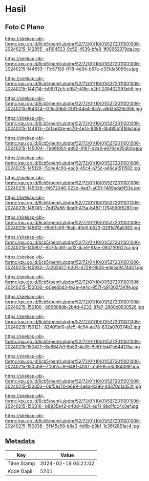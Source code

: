 # Hasil

## Foto C Plano

https://sirekap-obj-formc.kpu.go.id/6cb5/pemilu/pdpr/52/72/01/10/01/5272011001006-20240215-142855--e1194533-9c59-4539-bfe8-1f09652079da.jpg

https://sirekap-obj-formc.kpu.go.id/6cb5/pemilu/pdpr/52/72/01/10/01/5272011001006-20240215-144653--11c57130-ff78-4d34-b67e-c331de5096ca.jpg

https://sirekap-obj-formc.kpu.go.id/6cb5/pemilu/pdpr/52/72/01/10/01/5272011001006-20240215-144714--b967f2c5-b987-418e-b2bf-208402393eb9.jpg

https://sirekap-obj-formc.kpu.go.id/6cb5/pemilu/pdpr/52/72/01/10/01/5272011001006-20240215-164324--015c39b0-f391-44e4-8a7c-a9d2b826c09b.jpg

https://sirekap-obj-formc.kpu.go.id/6cb5/pemilu/pdpr/52/72/01/10/01/5272011001006-20240215-144813--2d1ae32e-ec70-4e7a-8389-4b485bf416bd.jpg

https://sirekap-obj-formc.kpu.go.id/6cb5/pemilu/pdpr/52/72/01/10/01/5272011001006-20240215-145004--7b66fd54-a892-4167-b2a8-e6764e95db0a.jpg

https://sirekap-obj-formc.kpu.go.id/6cb5/pemilu/pdpr/52/72/01/10/01/5272011001006-20240215-145129--5c4e4c00-eac6-45c4-a75d-a46ca1511582.jpg

https://sirekap-obj-formc.kpu.go.id/6cb5/pemilu/pdpr/52/72/01/10/01/5272011001006-20240215-145339--f4572346-022d-4ad7-a051-1489eda6f53e.jpg

https://sirekap-obj-formc.kpu.go.id/6cb5/pemilu/pdpr/52/72/01/10/01/5272011001006-20240215-145745--7dd17a86-8ea9-415a-b487-1754990f5297.jpg

https://sirekap-obj-formc.kpu.go.id/6cb5/pemilu/pdpr/52/72/01/10/01/5272011001006-20240215-145812--f9e91c09-16ab-40c6-b523-0291d76a5363.jpg

https://sirekap-obj-formc.kpu.go.id/6cb5/pemilu/pdpr/52/72/01/10/01/5272011001006-20240215-145907--8c70cd81-ac12-4ce9-91ae-0937f6f627ca.jpg

https://sirekap-obj-formc.kpu.go.id/6cb5/pemilu/pdpr/52/72/01/10/01/5272011001006-20240215-145932--7a265627-b304-4729-9906-ede5a9474d47.jpg

https://sirekap-obj-formc.kpu.go.id/6cb5/pemilu/pdpr/52/72/01/10/01/5272011001006-20240215-150030--b0ee6bd3-fe2a-4e4c-957f-b91302f341fe.jpg

https://sirekap-obj-formc.kpu.go.id/6cb5/pemilu/pdpr/52/72/01/10/01/5272011001006-20240215-150100--866808db-2b4d-4233-87e7-2880c0930526.jpg

https://sirekap-obj-formc.kpu.go.id/6cb5/pemilu/pdpr/52/72/01/10/01/5272011001006-20240215-150121--82409bf0-a1e5-4c94-ae78-832a070374b2.jpg

https://sirekap-obj-formc.kpu.go.id/6cb5/pemilu/pdpr/52/72/01/10/01/5272011001006-20240215-150421--8d6647e1-8b53-4c05-9e51-5d41c644178a.jpg

https://sirekap-obj-formc.kpu.go.id/6cb5/pemilu/pdpr/52/72/01/10/01/5272011001006-20240215-150506--7f362cc9-6481-4007-a1d9-9ce3c184099f.jpg

https://sirekap-obj-formc.kpu.go.id/6cb5/pemilu/pdpr/52/72/01/10/01/5272011001006-20240215-150656--06f5ea70-b669-4e8a-8386-40370c1ad52f.jpg

https://sirekap-obj-formc.kpu.go.id/6cb5/pemilu/pdpr/52/72/01/10/01/5272011001006-20240215-150816--b8935a42-d40d-4831-ad11-9bd1fdc4c0ef.jpg

https://sirekap-obj-formc.kpu.go.id/6cb5/pemilu/pdpr/52/72/01/10/01/5272011001006-20240215-150838--5f145e58-b8a3-4d9b-b8b1-1c36f2861ac4.jpg


## Metadata

| Key        | Value               |
| ---------- | ------------------- |
| Time Stamp | 2024-02-19 06:21:02 |
| Kode Dapil | 5201                |



